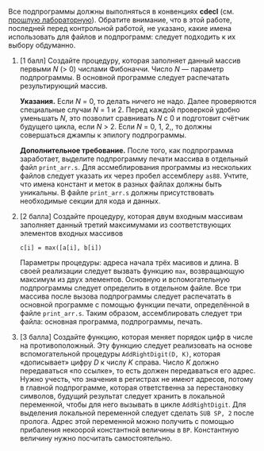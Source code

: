 [//]: <> ( assignment id: 10063 )

Все подпрограммы должны выполняться в конвенциях **cdecl** (см. 
[прошлую лабораторную](http://edu.mmcs.sfedu.ru/mod/assign/view.php?id=9881)).
Обратите внимание, что в этой работе, последней перед контрольной работой,
не указано, какие имена использовать для файлов и подпрограмм: следует подходить
к их выбору обдуманно.

1.  [1 балл] Создайте процедуру, которая заполняет данный массив первыми _N_ (> 0) 
    числами Фибоначчи. Число _N_ — параметр подпрограммы. В основной
    программе следует распечатать результирующий массив.
    
    **Указания.** Если _N_ = 0, то делать ничего не надо. Далее проверяются 
    специальные случаи _N_ = 1 и 2. Перед каждой проверкой удобно уменьшать _N_,
    это позволит сравнивать _N_ с 0 и подготовит счётчик будущего цикла, если 
    _N_ > 2. Если _N_ = 0, 1, 2,, то должны совершаться джампы к эпилогу подпрограммы.
    
    **Дополнительное требование.** После того, как подпрограмма заработает, 
    выделите подпрограмму печати массива в отдельный файл `print_arr.s`. Для
    ассмеблирования программы из нескольких файлов следует указать их через 
    пробел ассемблеру `as88`. Учтите, что имена констант и меток в разных файлах 
    должны быть уникальны. В файле `print_arr.s` должны присутствовать 
    необходимые секции для кода и данных.

2.  [2 балла] Создайте процедуру, которая двум входным массивам заполняет данный 
    третий максимумами из соответствующих элементов входных массивов 
    
        c[i] = max([a[i], b[i])
    
    Параметры процедуры: адреса начала трёх масивов и длина. В своей реализации
    следует вызвать функцию `max`, возвращающую максимум из двух элементов. 
    Основную и вспомогательную подпрограммы следует определить в отдельном файле.
    Все три массива после вызова 
    подпрограммы следует распечатать в основной программе с помощью функции
    печати, определённой в файле `print_arr.s`. Таким образом, ассемблировать
    следует три файла: основная программа, подпрограммы, печать.

3.  [3 балла] Создайте функцию, которая меняет порядок цифр в числе на 
    противоположный. Эту функцию следует реализовать на основе вспомогательной 
    процедуры `AddRightDigit(D, K)`, которая «дописывает» цифру _D_ к числу _K_
    справа. Число _K_ должно передаваться «по ссылке», то есть должен передаваться 
    его адрес. Нужно учесть, что значения в регистрах не имеют адресов, потому
    в главной подпрограмме, которая ответственна за перестановку символов, будущий 
    результат следует хранить в локальной переменной, чтобы для него вызывать 
    в цикле `AddRightDigit`. Для выделения локальной переменной следует сделать
    `SUB SP, 2` после пролога. Адрес этой переменной можно получить с помощью 
    прибаления некоорой константной величины в `BP`. Константную величину нужно 
    посчитать самостоятельно.

